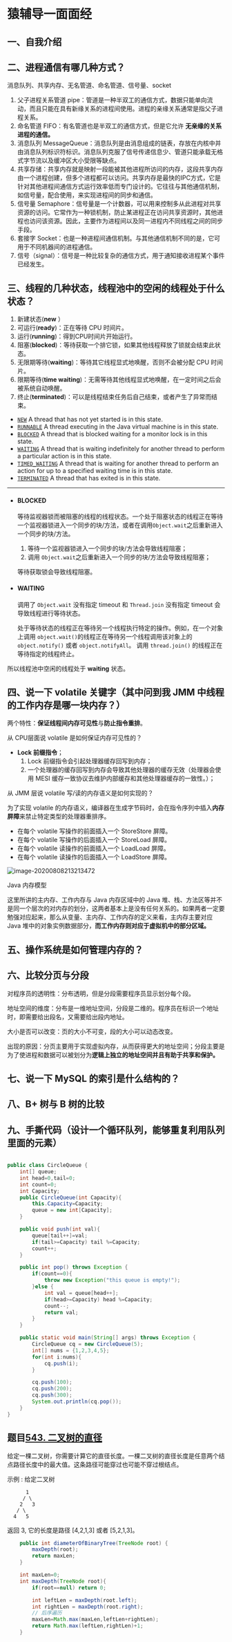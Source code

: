 # 猿辅导一面面经



## 一、自我介绍

##  二、进程通信有哪几种方式？

消息队列、共享内存、无名管道、命名管道、信号量、socket

1. 父子进程关系管道 pipe：管道是一种半双工的通信方式，数据只能单向流动，而且只能在具有新缘关系的进程间使用。进程的亲缘关系通常是指父子进程关系。
2. 命名管道 FIFO：有名管道也是半双工的通信方式，但是它允许 **无亲缘的关系进程的通信。**
3. 消息队列 MessageQueue：消息队列是由消息组成的链表，存放在内核中并由消息队列标识符标识。消息队列克服了信号传递信息少、管道只能承载无格式字节流以及缓冲区大小受限等缺点。
4. 共享存储：共享内存就是映射一段能被其他进程所访问的内存，这段共享内存由一个进程创建，但多个进程都可以访问。共享内存是最快的IPC方式，它是针对其他进程间通信方式运行效率低而专门设计的。它往往与其他通信机制，如信号量，配合使用，来实现进程间的同步和通信。
5. 信号量 Semaphore：信号量是一个计数器，可以用来控制多从此进程对共享资源的访问。它常作为一种锁机制，防止某进程正在访问共享资源时，其他进程也访问该资源。因此，主要作为进程间以及同一进程内不同线程之间的同步手段。
6. 套接字 Socket：也是一种进程间通信机制。与其他通信机制不同的是，它可用于不同机器间的进程通信。
7. 信号（signal）：信号是一种比较复杂的通信方式，用于通知接收进程某个事件已经发生。

## 三、线程的几种状态，线程池中的空闲的线程处于什么状态？

1. 新建状态(**new** ）
2. 可运行(**ready**)：正在等待 CPU 时间片。
3. 运行(**running**)：得到CPU时间片开始运行。
4. 阻塞(**blocked**)：等待获取一个排它锁，如果其他线程释放了锁就会结束此状态。
5. 无限期等待(**waiting**)：等待其它线程显式地唤醒，否则不会被分配 CPU 时间片。
6. 限期等待(**time waiting**)：无需等待其他线程显式地唤醒，在一定时间之后会被系统自动唤醒。
7. 终止(**terminated**)：可以是线程结束任务后自己结束，或者产生了异常而结束。

- [`NEW`](file:///E:/JavaLearning/jdk-10.0.2_doc-all/docs/api/java/lang/Thread.State.html#NEW)
       A thread that has not yet started is in this state.     
- [`RUNNABLE`](file:///E:/JavaLearning/jdk-10.0.2_doc-all/docs/api/java/lang/Thread.State.html#RUNNABLE)
       A thread executing in the Java virtual machine is in this state.     
- [`BLOCKED`](file:///E:/JavaLearning/jdk-10.0.2_doc-all/docs/api/java/lang/Thread.State.html#BLOCKED)
       A thread that is blocked waiting for a monitor lock     is in this state.     
- [`WAITING`](file:///E:/JavaLearning/jdk-10.0.2_doc-all/docs/api/java/lang/Thread.State.html#WAITING)
       A thread that is waiting indefinitely for another thread to     perform a particular action is in this state.     
- [`TIMED_WAITING`](file:///E:/JavaLearning/jdk-10.0.2_doc-all/docs/api/java/lang/Thread.State.html#TIMED_WAITING)
       A thread that is waiting for another thread to perform an action     for up to a specified waiting time is in this state.     
- [`TERMINATED`](file:///E:/JavaLearning/jdk-10.0.2_doc-all/docs/api/java/lang/Thread.State.html#TERMINATED)
       A thread that has exited is in this state.    

---

- #### BLOCKED

  等待监视器锁而被阻塞的线程的线程状态。一个处于阻塞状态的线程正在等待一个监视器锁进入一个同步的块/方法，或者在调用`Object.wait`之后重新进入一个同步的块/方法。

  1. 等待一个监视器锁进入一个同步的块/方法会导致线程阻塞；
  2. 调用 `Object.wait`之后重新进入一个同步的块/方法会导致线程阻塞；

  等待获取锁会导致线程阻塞。

- #### WAITING

  调用了 `Object.wait` 没有指定 timeout 和 `Thread.join` 没有指定 timeout 会导致线程进行等待状态。

  处于等待状态的线程正在等待另一个线程执行特定的操作。例如，在一个对象上调用 `object.wait()`的线程正在等待另一个线程调用该对象上的 `object.notify()` 或者 `object.notifyAll`。 调用 `thread.join()` 的线程正在等待指定的线程终止。

所以线程池中空闲的线程处于 **waiting** 状态。

## 四、说一下 volatile 关键字（其中问到我 JMM 中线程的工作内存是哪一块内存？）

两个特性：**保证线程间内存可见性**与**防止指令重排**。

从 CPU层面说 volatile 是如何保证内存可见性的？

* **Lock 前缀指令**；
  1. Lock 前缀指令会引起处理器缓存回写到内存；
  2. 一个处理器的缓存回写到内存会导致其他处理器的缓存无效（处理器会使用 MESI 缓存一致协议去维护内部缓存和其他处理器缓存的一致性。）；

从 JMM 层说 volatile 写/读的内存语义是如何实现的？

为了实现 volatile 的内存语义，编译器在生成字节码时，会在指令序列中插入**内存屏障**来禁止特定类型的处理器重排序。

* 在每个 volatile 写操作的前面插入一个 StoreStore 屏障。
* 在每个 volatile 写操作的后面插入一个 StoreLoad 屏障。
* 在每个 volatile 读操作的前面插入一个 LoadLoad 屏障。
* 在每个 volatile 读操作的后面插入一个 LoadStore 屏障。

![image-20200808213213472](猿辅导一面面经.assets/image-20200808213213472.png) 

Java 内存模型

这里所讲的主内存、工作内存与 Java 内存区域中的 Java 堆、栈、方法区等并不是同一个层次的对内存的划分，这两者基本上是没有任何关系的。如果两者一定要勉强对应起来，那么从变量、主内存、工作内存的定义来看，主内存主要对应 Java 堆中的对象实例数据部分，**而工作内存则对应于虚拟机中的部分区域。**

## 五、操作系统是如何管理内存的？

## 六、比较分页与分段

对程序员的透明性：分布透明，但是分段需要程序员显示划分每个段。

地址空间的维度：分布是一维地址空间，分段是二维的。程序员在标识一个地址时，即需要给出段名，又需要给出段内地址。

大小是否可以改变：页的大小不可变，段的大小可以动态改变。

出现的原因：分页主要用于实现虚拟内存，从而获得更大的地址空间；分段主要是为了使进程和数据可以被划分为**逻辑上独立的地址空间并且有助于共享和保护。**

## 七、说一下 MySQL 的索引是什么结构的？

## 八、B+ 树与 B 树的比较

## 九、手撕代码（设计一个循环队列，能够重复利用队列里面的元素）

```java

public class CircleQueue {
    int[] queue;
    int head=0,tail=0;
    int count=0;
    int Capacity;
    public CircleQueue(int Capacity){
        this.Capacity=Capacity;
        queue = new int[Capacity];
    }

    public void push(int val){
        queue[tail++]=val;
        if(tail>=Capacity) tail %=Capacity;
        count++;
    }

    public int pop() throws Exception {
        if(count==0){
            throw new Exception("this queue is empty!");
        }else {
            int val = queue[head++];
            if(head>=Capacity) head %=Capacity;
            count--;
            return val;
        }
    }

    public static void main(String[] args) throws Exception {
        CircleQueue cq = new CircleQueue(5);
        int[] nums = {1,2,3,4,5};
        for(int i:nums){
            cq.push(i);
        }

        cq.push(100);
        cq.push(200);
        cq.push(300);
        System.out.println(cq.pop());
    }
}
```

## 题目[543. 二叉树的直径](https://leetcode-cn.com/problems/diameter-of-binary-tree/)

给定一棵二叉树，你需要计算它的直径长度。一棵二叉树的直径长度是任意两个结点路径长度中的最大值。这条路径可能穿过也可能不穿过根结点。

 

示例 :
给定二叉树

          1
         / \
        2   3
       / \     
      4   5    

返回 3, 它的长度是路径 [4,2,1,3] 或者 [5,2,1,3]。

```java
    public int diameterOfBinaryTree(TreeNode root) {
        maxDepth(root);
        return maxLen;
    }

    int maxLen=0;
    int maxDepth(TreeNode root){
        if(root==null) return 0;

        int leftLen = maxDepth(root.left);
        int rightLen = maxDepth(root.right);
        // 后序遍历
        maxLen=Math.max(maxLen,leftLen+rightLen);
        return Math.max(leftLen,rightLen)+1;
    } 
```

